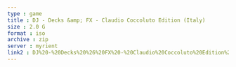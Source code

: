 ```yaml
---
type : game
title : DJ - Decks &amp; FX - Claudio Coccoluto Edition (Italy)
size : 2.0 G
format : iso
archive : zip
server : myrient
link2 : DJ%20-%20Decks%20%26%20FX%20-%20Claudio%20Coccoluto%20Edition%20%28Italy%29
---
```

